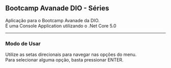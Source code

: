 ## Bootcamp Avanade DIO - Séries

Aplicação para o Bootcamp Avanade da DIO.  
É uma Console Application utilizando o .Net Core 5.0

___

### Modo de Usar

Utilize as setas direcionais para navegar nas opções do menu.  
Para selecionar alguma opção, basta pressionar ENTER.

